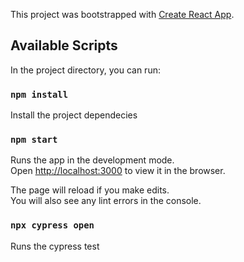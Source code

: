 This project was bootstrapped with [Create React App](https://github.com/facebook/create-react-app).

## Available Scripts

In the project directory, you can run:

### `npm install`

Install the project dependecies

### `npm start`

Runs the app in the development mode.<br />
Open [http://localhost:3000](http://localhost:3000) to view it in the browser.

The page will reload if you make edits.<br />
You will also see any lint errors in the console.

### `npx cypress open`

Runs the cypress test
